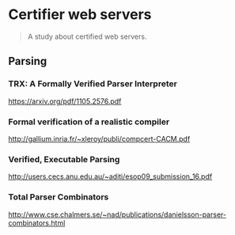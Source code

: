 # Certifier web servers
> A study about certified web servers.

## Parsing
###  TRX: A Formally Verified Parser Interpreter
https://arxiv.org/pdf/1105.2576.pdf

### Formal verification of a realistic compiler
http://gallium.inria.fr/~xleroy/publi/compcert-CACM.pdf

### Verified, Executable Parsing
http://users.cecs.anu.edu.au/~aditi/esop09_submission_16.pdf

### Total Parser Combinators
http://www.cse.chalmers.se/~nad/publications/danielsson-parser-combinators.html
